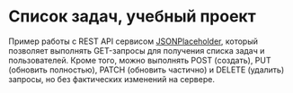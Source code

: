 # Список задач, учебный проект

Пример работы с REST API сервисом [JSONPlaceholder](https://jsonplaceholder.typicode.com/), который позволяет выполнять GET-запросы для получения списка задач и пользователей. Кроме того, можно выполнять POST (создать), PUT (обновить полностью), PATCH (обновить частично) и DELETE (удалить) запросы, но без фактических изменений на сервере.
